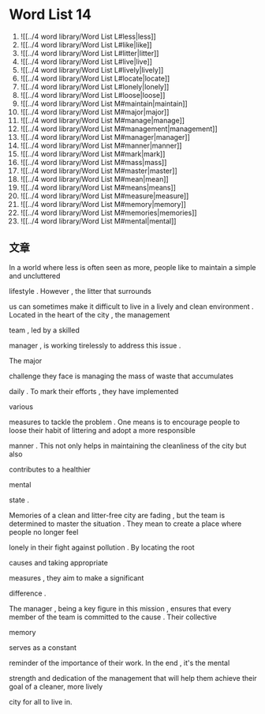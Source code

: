 # Word List 14

1. ![[../4 word library/Word List L#less|less]]
2. ![[../4 word library/Word List L#like|like]]
3. ![[../4 word library/Word List L#litter|litter]]
4. ![[../4 word library/Word List L#live|live]]
5. ![[../4 word library/Word List L#lively|lively]]
6. ![[../4 word library/Word List L#locate|locate]]
7. ![[../4 word library/Word List L#lonely|lonely]]
8. ![[../4 word library/Word List L#loose|loose]]
9. ![[../4 word library/Word List M#maintain|maintain]]
10. ![[../4 word library/Word List M#major|major]]
11. ![[../4 word library/Word List M#manage|manage]]
12. ![[../4 word library/Word List M#management|management]]
13. ![[../4 word library/Word List M#manager|manager]]
14. ![[../4 word library/Word List M#manner|manner]]
15. ![[../4 word library/Word List M#mark|mark]]
16. ![[../4 word library/Word List M#mass|mass]]
17. ![[../4 word library/Word List M#master|master]]
18. ![[../4 word library/Word List M#mean|mean]]
19. ![[../4 word library/Word List M#means|means]]
20. ![[../4 word library/Word List M#measure|measure]]
21. ![[../4 word library/Word List M#memory|memory]]
22. ![[../4 word library/Word List M#memories|memories]]
23. ![[../4 word library/Word List M#mental|mental]]

## 文章

In a world where 
less
 is often seen as more, people like to 
maintain
 a 
simple
 and 
uncluttered
 
lifestyle
. 
However
, the 
litter
 that 
surrounds
 
us
 can sometimes make it 
difficult
 to 
live
 in a 
lively
 and clean 
environment
. 
Located
 in the 
heart
 of the 
city
, the 
management
 
team
, 
led
 by a 
skilled
 
manager
, is working 
tirelessly
 to 
address
 this 
issue
.

The 
major
 
challenge
 they face is 
managing
 the 
mass
 of 
waste
 that 
accumulates
 
daily
. To 
mark
 their 
efforts
, they have 
implemented
 
various
 
measures
 to 
tackle
 the 
problem
. One 
means
 is to 
encourage
 people to 
loose
 their 
habit
 of 
littering
 and 
adopt
 a more 
responsible
 
manner
. This not only helps in 
maintaining
 the 
cleanliness
 of the 
city
 but 
also
 
contributes
 to a 
healthier
 
mental
 
state
.

Memories
 of a clean and litter-free 
city
 are 
fading
, but the 
team
 is 
determined
 to 
master
 the 
situation
. They 
mean
 to 
create
 a 
place
 where people no longer 
feel
 
lonely
 in their fight against 
pollution
. By 
locating
 the 
root
 
causes
 and taking 
appropriate
 
measures
, they 
aim
 to make a 
significant
 
difference
.

The 
manager
, being a key 
figure
 in this 
mission
, 
ensures
 that every member of the 
team
 is 
committed
 to the 
cause
. Their 
collective
 
memory
 
serves
 as a 
constant
 
reminder
 of the 
importance
 of their work. In the 
end
, it's the 
mental
 
strength
 and 
dedication
 of the 
management
 that will help them 
achieve
 their 
goal
 of a cleaner, more 
lively
 
city
 for all to 
live
 in.